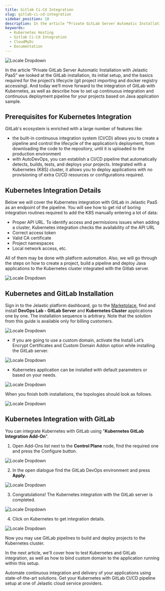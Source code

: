 ```yaml
---
title: Gitlab Ci-Cd Integration
slug: gitlab-ci-cd-integration
sidebar_position: 10
description: In the article “Private GitLab Server Automatic Installation with Jelastic PaaS” we looked at the GitLab installation, its initial setup, and the basics required for the project’s lifecycle (git project importing and docker registry accessing).
keywords:
  - Kubernetes Hosting
  - Gitlab Ci-Cd Integration
  - CloudMyDc
  - Documentation
---
```


<div style={{
    display: 'grid',
    gridTemplateColumns: '0.55fr 1fr',
    gap: '10px'
}}>
<div>
<div style={{
    display: 'flex',
    alignItems: 'center',
    justifyContent: 'cetner',
    width: "100%",
    objectFit: "contain",
}}>

![Locale Dropdown](./img/GitLabCI-CDIntegration/image22-300x300.png)

</div>
</div>
<div>

In the article “Private GitLab Server Automatic Installation with Jelastic PaaS” we looked at the GitLab installation, its initial setup, and the basics required for the project’s lifecycle (git project importing and docker registry accessing). And today we’ll move forward to the integration of GitLab with Kubernetes, as well as describe how to set up continuous integration and continuous deployment pipeline for your projects based on Java application sample.

</div>
</div>

## Prerequisites for Kubernetes Integration

GitLab's ecosystem is enriched with a large number of features like:

- the built-in continuous integration system (CI/CD) allows you to create a pipeline and control the lifecycle of the application’s deployment, from downloading the code to the repository, until it is uploaded to the production environment
- with AutoDevOps, you can establish a CI/CD pipeline that automatically detects, builds, tests, and deploys your projects. Integrated with a Kubernetes (K8S) cluster, it allows you to deploy applications with no provisioning of extra CI/CD resources or configurations required.

## Kubernetes Integration Details

Below we will cover the Kubernetes integration with GitLab in Jelastic PaaS as an endpoint of the pipeline. You will see how to get rid of boring integration routines required to add the K8S manually entering a lot of data:

- Proper API URL. To identify access and permissions issues when adding a cluster, Kubernetes integration checks the availability of the API URL
- Correct access token
- Valid CA certificate
- Project namespaces
- Local network access, etc.

All of them may be done with platform automation. Also, we will go through the steps on how to create a project, build a pipeline and deploy Java applications to the Kubernetes cluster integrated with the Gitlab server.

<div style={{
    display:'flex',
    justifyContent: 'center',
    margin: '0 0 1rem 0'
}}>

![Locale Dropdown](./img/GitLabCI-CDIntegration/image7-1-768x365.png)

</div>

## Kubernetes and GitLab Installation

Sign in to the Jelastic platform dashboard, go to the [Marketplace](/deployment-tools/cloud-scripting-&-jps/marketplace), find and install **DevOps Lab - GitLab Server** and **Kubernetes Cluster** applications one by one. The installation sequence is arbitrary. Note that the solution from this guide is available only for billing customers.

<div style={{
    display:'flex',
    justifyContent: 'center',
    margin: '0 0 1rem 0'
}}>

![Locale Dropdown](./img/GitLabCI-CDIntegration/image19.png)

</div>

- If you are going to use a custom domain, activate the Install Let’s Encrypt Certificates and Custom Domain Addon option while installing the GitLab server.

<div style={{
    display:'flex',
    justifyContent: 'center',
    margin: '0 0 1rem 0'
}}>

![Locale Dropdown](./img/GitLabCI-CDIntegration/image35.png)

</div>

- Kubernetes application can be installed with default parameters or based on your needs.

<div style={{
    display:'flex',
    justifyContent: 'center',
    margin: '0 0 1rem 0'
}}>

![Locale Dropdown](./img/GitLabCI-CDIntegration/install.png)

</div>

When you finish both installations, the topologies should look as follows.

<div style={{
    display:'flex',
    justifyContent: 'center',
    margin: '0 0 1rem 0'
}}>

![Locale Dropdown](./img/GitLabCI-CDIntegration/2envs-topology.png)

</div>

## Kubernetes Integration with GitLab

You can integrate Kubernetes with GitLab using "**Kubernetes GitLab Integration Add-On**".

1. Open Add-Ons list next to the **Control Plane** node, find the required one and press the Configure button.

<div style={{
    display:'flex',
    justifyContent: 'center',
    margin: '0 0 1rem 0'
}}>

![Locale Dropdown](./img/GitLabCI-CDIntegration/addons1.png)

</div>

2. In the open dialogue find the GitLab DevOps environment and press **Apply**.

<div style={{
    display:'flex',
    justifyContent: 'center',
    margin: '0 0 1rem 0'
}}>

![Locale Dropdown](./img/GitLabCI-CDIntegration/image4-1.png)

</div>

3. Congratulations! The Kubernetes integration with the GitLab server is completed.

<div style={{
    display:'flex',
    justifyContent: 'center',
    margin: '0 0 1rem 0'
}}>

![Locale Dropdown](./img/GitLabCI-CDIntegration/gitlab-dash-k8s1-1024x380.png)

</div>

4. Click on Kubernetes to get integration details.

<div style={{
    display:'flex',
    justifyContent: 'center',
    margin: '0 0 1rem 0'
}}>

![Locale Dropdown](./img/GitLabCI-CDIntegration/kuber-integration-details-1024x716.png)

</div>

Now you may use GitLab pipelines to build and deploy projects to the Kubernetes cluster.

In the next article, we'll cover how to test Kubernetes and GitLab integration, as well as how to bind custom domain to the application running within this setup.

Automate continuous integration and delivery of your applications using state-of-the-art solutions. Get your Kubernetes with GitLab CI/CD pipeline setup at one of Jelastic cloud service providers.
